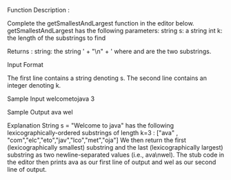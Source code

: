 Function Description :

Complete the getSmallestAndLargest function in the editor below.
getSmallestAndLargest has the following parameters:
string s: a string
int k: the length of the substrings to find

Returns :
string: the string ' + "\n" + ' where and are the two substrings.

Input Format

The first line contains a string denoting s.
The second line contains an integer denoting k.

Sample Input 
welcometojava
3

Sample Output 
ava
wel

Explanation
String s = "Welcome to java"  has the following lexicographically-ordered substrings of length k=3 :
["ava" , "com","elc","eto","jav","lco","met","oja"]
We then return the first (lexicographically smallest) substring and the last (lexicographically largest) substring as two newline-separated values (i.e., ava\nwel).
The stub code in the editor then prints ava as our first line of output and wel as our second line of output.
